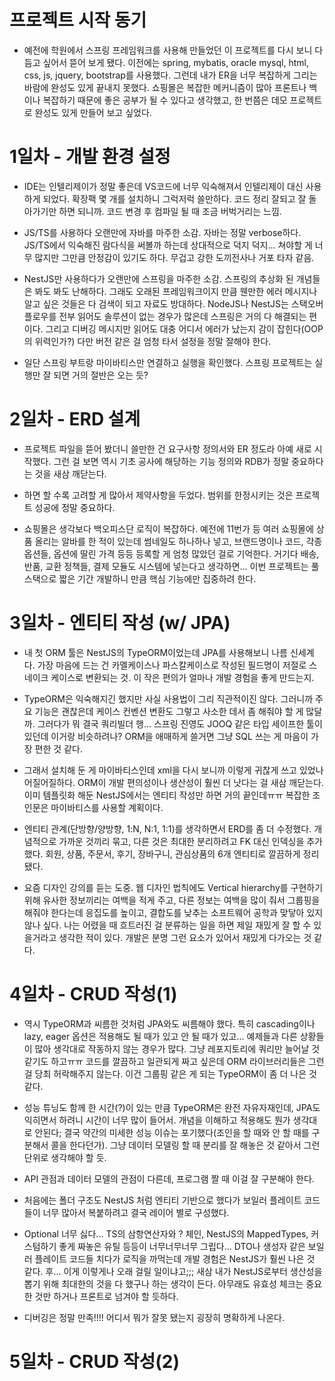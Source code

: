 # 프로젝트 시작 동기

- 예전에 학원에서 스프링 프레임워크를 사용해 만들었던 이 프로젝트를 다시 보니 다듬고 싶어서 뜯어 보게 됐다. 이전에는 spring, mybatis, oracle mysql, html, css, js, jquery, bootstrap를 사용했다. 그런데 내가 ER을 너무 복잡하게 그리는 바람에 완성도 있게 끝내지 못했다. 쇼핑몰은 복잡한 메커니즘이 많아 프론트나 백이나 복잡하기 때문에 좋은 공부가 될 수 있다고 생각했고, 한 번쯤은 데모 프로젝트로 완성도 있게 만들어 보고 싶었다.

# 1일차 - 개발 환경 설정

- IDE는 인텔리제이가 정말 좋은데 VS코드에 너무 익숙해져서 인텔리제이 대신 사용하게 되었다. 확장팩 몇 개를 설치하니 그럭저럭 쓸만하다. 코드 정리 잘되고 잘 돌아가기만 하면 되니까. 코드 변경 후 컴파일 될 때 조금 버벅거리는 느낌.

- JS/TS를 사용하다 오랜만에 자바를 마주한 소감. 자바는 정말 verbose하다. JS/TS에서 익숙해진 람다식을 써볼까 하는데 상대적으로 덕지 덕지... 쳐야할 게 너무 많지만 그만큼 안정감이 있기도 하다. 무겁고 강한 도끼전사나 거포 타자 같음.

- NestJS만 사용하다가 오랜만에 스프링을 마주한 소감. 스프링의 추상화 된 개념들은 봐도 봐도 난해하다. 그래도 오래된 프레임워크이지 만큼 웬만한 에러 메시지나 알고 싶은 것들은 다 검색이 되고 자료도 방대하다. NodeJS나 NestJS는 스택오버플로우를 전부 읽어도 솔루션이 없는 경우가 많은데 스프링은 거의 다 해결되는 편이다. 그리고 디버깅 메시지만 읽어도 대충 어디서 에러가 났는지 감이 잡힌다(OOP의 위력인가?) 다만 버전 같은 걸 엄청 타서 설정을 정말 잘해야 한다.

- 일단 스프링 부트랑 마이바티스만 연결하고 실행을 확인했다. 스프링 프로젝트는 실행만 잘 되면 거의 절반은 오는 듯?

# 2일차 - ERD 설계

- 프로젝트 파일을 뜯어 봤더니 쓸만한 건 요구사항 정의서와 ER 정도라 아예 새로 시작했다. 그런 걸 보면 역시 기초 공사에 해당하는 기능 정의와 RDB가 정말 중요하다는 것을 새삼 깨닫는다.

- 하면 할 수록 고려할 게 많아서 제약사항을 두었다. 범위를 한정시키는 것은 프로젝트 성공에 정말 중요하다.

- 쇼핑몰은 생각보다 백오피스단 로직이 복잡하다. 예전에 11번가 등 여러 쇼핑몰에 상품 올리는 알바를 한 적이 있는데 썸네일도 하나하나 넣고, 브랜드명이나 코드, 각종 옵션들, 옵션에 딸린 가격 등등 등록할 게 엄청 많았던 걸로 기억한다. 거기다 배송, 반품, 교환 정책들, 결제 모듈도 시스템에 넣는다고 생각하면... 이번 프로젝트는 풀스택으로 짧은 기간 개발하니 만큼 핵심 기능에만 집중하려 한다.

# 3일차 - 엔티티 작성 (w/ JPA)

- 내 첫 ORM 툴은 NestJS의 TypeORM이었는데 JPA를 사용해보니 나름 신세계다. 가장 마음에 드는 건 카멜케이스나 파스칼케이스로 작성된 필드명이 저절로 스네이크 케이스로 변환되는 것. 이 작은 편의가 얼마나 개발 경험을 좋게 만드는지.

- TypeORM은 익숙해지긴 했지만 사실 사용법이 그리 직관적이진 않다. 그러니까 주요 기능은 괜찮은데 케이스 컨벤션 변환도 그렇고 사소한 데서 좀 해줘야 할 게 많달까. 그러다가 뭐 결국 쿼리빌더 행... 스프링 진영도 JOOQ 같은 타입 세이프한 툴이 있던데 이거랑 비슷하려나? ORM을 애매하게 쓸거면 그냥 SQL 쓰는 게 마음이 가장 편한 것 같다.

- 그래서 설치해 둔 게 마이바티스인데 xml을 다시 보니까 이렇게 귀찮게 쓰고 있었나 어질어질하다. ORM이 개발 편의성이나 생산성이 훨씬 더 낫다는 걸 새삼 깨닫는다. 이미 템플릿화 해둔 NestJS에서는 엔티티 작성만 하면 거의 끝인데ㅠㅠ 복잡한 조인문은 마이바티스를 사용할 계획이다.

- 엔티티 관계(단방향/양방향, 1:N, N:1, 1:1)를 생각하면서 ERD를 좀 더 수정했다. 개념적으로 가까운 것끼리 묶고, 다른 것은 최대한 분리하려고 FK 대신 인덱싱을 추가했다. 회원, 상품, 주문서, 후기, 장바구니, 관심상품의 6개 엔티티로 깔끔하게 정리됐다.

- 요즘 디자인 강의를 듣는 도중. 웹 디자인 법칙에도 Vertical hierarchy를 구현하기 위해 유사한 정보끼리는 여백을 적게 주고, 다른 정보는 여백을 많이 줘서 그룹핑을 해줘야 한다는데 응집도를 높이고, 결합도를 낮추는 소프트웨어 공학과 맞닿아 있지 않나 싶다. 나는 어렸을 때 흐트러진 걸 분류하는 일을 하면 제일 재밌게 잘 할 수 있을거라고 생각한 적이 있다. 개발은 분명 그런 요소가 있어서 재밌게 다가오는 것 같다.

# 4일차 - CRUD 작성(1)

- 역시 TypeORM과 씨름한 것처럼 JPA와도 씨름해야 했다. 특히 cascading이나 lazy, eager 옵션은 적용해도 될 때가 있고 안 될 때가 있고... 예제들과 다른 상황들이 많아 생각대로 작동하지 않는 경우가 많다. 그냥 레포지토리에 쿼리만 늘어날 것 같기도 하고ㅠㅠ 코드를 깔끔하고 일관되게 짜고 싶은데 ORM 라이브러리들은 그런 걸 당최 허락해주지 않는다. 이건 그룹핑 같은 게 되는 TypeORM이 좀 더 나은 것 같다.

- 성능 튜닝도 함께 한 시간(?)이 있는 만큼 TypeORM은 완전 자유자재인데, JPA도 익히면서 하려니 시간이 너무 많이 들어서. 개념을 이해하고 적용해도 뭔가 생각대로 안된다; 결국 약간의 미세한 성능 이슈는 포기했다(조인을 할 때와 안 할 때를 구분해서 콜을 한다던가). 그냥 데이터 모델링 할 때 분리를 잘 해놓은 것 같아서 그런 단위로 생각해야 할 듯.

- API 관점과 데이터 모델의 관점이 다른데, 프로그램 짤 때 이걸 잘 구분해야 한다.

- 처음에는 폴더 구조도 NestJS 처럼 엔티티 기반으로 했다가 보일러 플레이트 코드들이 너무 많아서 복붙하려고 결국 레이어 별로 구성했다.

- Optional 너무 싫다... TS의 삼항연산자와 ? 체인, NestJS의 MappedTypes, 커스텀하기 좋게 짜놓은 유틸 등등이 너무너무너무 그립다... DTO나 생성자 같은 보일러 플레이트 코드들 치다가 로직을 까먹는데 개발 경험은 NestJS가 훨씬 나은 것 같다. 후... 이게 이렇게나 오래 걸릴 일이냐고;;; 새삼 내가 NestJS로부터 생산성을 뽑기 위해 최대한의 것을 다 했구나 하는 생각이 든다. 아무래도 유효성 체크는 중요한 것만 하거나 프론트로 넘겨야 할 듯하다.

- 디버깅은 정말 만족!!!! 어디서 뭐가 잘못 됐는지 굉장히 명확하게 나온다.

# 5일차 - CRUD 작성(2)
